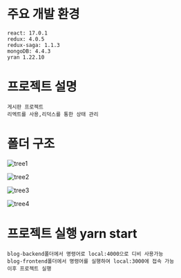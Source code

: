 # 주요 개발 환경
```
react: 17.0.1
redux: 4.0.5 
redux-saga: 1.1.3
mongoDB: 4.4.3
yran 1.22.10
```
# 프로젝트 설명
```
게시판 프로젝트
리엑트를 사용,리덕스를 통한 상태 관리
```
# 폴더 구조

![tree1](https://user-images.githubusercontent.com/79570486/109596034-c9eca600-7b58-11eb-81e6-5b29939513cd.PNG)

![tree2](https://user-images.githubusercontent.com/79570486/109596076-de30a300-7b58-11eb-8b72-83e75bd9e792.PNG)

![tree3](https://user-images.githubusercontent.com/79570486/109596083-e12b9380-7b58-11eb-9435-eaffa5645f98.PNG)

![tree4](https://user-images.githubusercontent.com/79570486/109596085-e25cc080-7b58-11eb-9b26-8b67ca775a04.PNG)


# 프로젝트 실행 yarn start
```
blog-backend폴더에서 명령어로 local:4000으로 디비 사용가능
blog-frontend폴더에서 명령어를 실행하여 local:3000에 접속 가능
이후 프로젝트 실행
```
